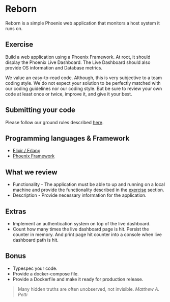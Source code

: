# Reborn

Reborn is a simple Phoenix web application that monitors a host system it runs on.

## Exercise

Build a web application using a Phoenix Framework. At root, it should display the Phoenix Live Dashboard. The Live Dashboard should also provide OS information and Database metrics.

We value an easy-to-read code. Although, this is very subjective to a team coding style. We do not expect your solution to be perfectly matched with our coding guidelines nor our coding style. But be sure to review your own code at least once or twice, improve it, and give it your best.

## Submitting your code

Please follow our ground rules described [here](https://github.com/opn-ooo/challenges#ground-rules).

## Programming languages & Framework

* [Elixir / Erlang](https://elixir-lang.org/)
* [Phoenix Framework](https://www.phoenixframework.org/)

## What we review

* Functionality - The application must be able to up and running on a local machine and provide the functionality described in the [exercise](#exercise) section.
* Description - Provide necessary information for the application.

## Extras

* Implement an authentication system on top of the live dashboard.
* Count how many times the live dashboard page is hit. Persist the counter in memory. And print page hit counter into a console when live dashboard path is hit.

## Bonus

* Typespec your code.
* Provide a docker-compose file.
* Provide a Dockerfile and make it ready for production release.

> Many hidden truths are often unobserved, not invisible. _Matthew A. Petti_

<!--

# About this exercise

This exercise seems to be very hard at first glance, but after you realize that Phoenix already comes with a built-in feature (also generators) for the Live Dashboard, this exercise will be just a breeze.

Still, some bonus points require expertise in the Elixir/Erlang language and other knowledge like Docker.

Don't worry if you cannot do it now. Just be able to up and running Phoenix application is ok.

These are steps I hope will help you to complete this exercise in a short amount of time. But again, since this is an exercise meant for developers to get to know Elixir and Phoenix. So, there are some missing steps in this guideline. Please take time to also research from the sources we provide in this guideline as well.

## Setup and running Elixir

First of all, install The Elixir on your local machine.

We understand that, for most developers, Elixir doesn't seem quite well-known yet. So, it might feel a little bit overwhelming at the start. But we guarantee that this knowledge to set up and running Elixir will worth your while.

### Hold your horse!

Elixir development doesn't provide a convenient GUI (Graphic User Interface), so everything from now on will be based on running a command in a command prompt terminal. If you're not familiar with the command prompt, we recommend learning a basic about it first.

Here are some useful sources for learning command-line basics.
- https://www.davidbaumgold.com/tutorials/command-line/. Getting to know essential command-line utilities.
- https://www.hongkiat.com/blog/web-designers-essential-command-lines/. Also basic command-line commands.

### What is Elixir?

Elixir is a programming language built on top of Erlang. So, let's talk about Erlang first. Erlang, in short, is also a programming language built around 30 years ago by Ericsson Computer Science Laboratory.

Short story, Ericsson wanted to build a robust fault-tolerant distributed application. One of the products that use Erlang is the AXD301, an ATM Switch (Asynchronous Transfer Mode Switch) used for telecommunication.

Erlang is already great in its own field. However, the language syntax is somewhat cryptic for many developers. Hence, Elixir!

Elixir provides modern programming language syntax on top of Erlang. All Erlang features are still available but with more modern syntax. For more information, please see [Elixir website](https://elixir-lang.org/).

### Install Erlang and Elixir

#### For Mac user

Use [Homebrew](https://brew.sh/) to install Elixir should be the easiest way. Just two commands `brew install erlang` to install Erlang and `brew install elixir` to install Elixir. Please note that we don't recommend this approach since Elixir sometimes depends on a specific Erlang version. So, it's not guaranteed that this method will work all the time.

We suggest using a language version manager such as [asdf](https://github.com/asdf-vm/asdf) to manage your installed Elixir and Erlang.

#### For Windows user

Similar to Mac user, please use [Chocolatey](https://chocolatey.org/) to install Erlang and Elixir. Although the Erlang and Elixir version is not up to date, it's ok to use them to complete this exercise.

**HINT:** Elixir website also have recommended install guideline.

## Phoenix

Everything start from [Phoenix Framework website](https://www.phoenixframework.org/).

Elixir comes with a tool named Mix. It's a tool that is used for groundworks, including package installation.

Run `mix archive.install hex phx_new 1.5.8` should install Phoenix Framework into your current Elixir executable.

For more information, please visit [Phoenix overview](https://hexdocs.pm/phoenix/overview.html#content).

## Docker

We recommended installing your dependencies via [Docker](https://www.docker.com/).

For example, running a Postgres database is very simple by using this command,

```
docker run -d --name postgres -p 5432:5432 -e POSTGRES_PASSWORD=postgres postgres:13.2-alpine
```

## The rest

 Please follow [Phoenix Up and Running](https://hexdocs.pm/phoenix/up_and_running.html#content) guide. It should help you get everything up and running. Now, it's your turn to complete the exercise.

## Improve code quality

We recommend adding [Credo](https://github.com/rrrene/credo) to your application dependency and run it before submitting your code. It will help catch some minor mistakes and provide some insight into improving your code quality.

We also recommend running `mix format` before submitting your code. In fact, this is a must.

[Dialyzer](https://github.com/jeremyjh/dialyxir) is also another tool that we recommend using in your project. It will run through your application and find some type mismatched, resulting in catching a bug early on.

## Ending

We hope that this guideline will help you to complete this exercise. Good luck and have fun with the assignment!

